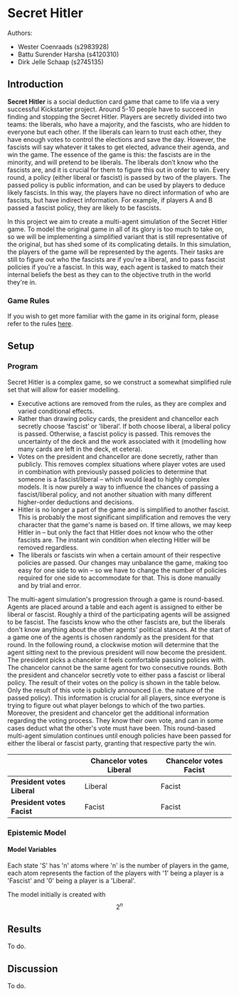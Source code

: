 # Secret Hitler
Authors:
- Wester Coenraads (s2983928)
- Battu Surender Harsha (s4120310)
- Dirk Jelle Schaap (s2745135)

## Introduction
**Secret Hitler** is a social deduction card game that came to life via a very successful Kickstarter project. Around 5-10 people have to succeed in finding and stopping the Secret Hitler. Players are secretly divided into two teams: the liberals, who have a majority, and the fascists, who are hidden to everyone but each other. If the liberals can learn to trust each other, they have enough votes to control the elections and save the day. However, the fascists will say whatever it takes to get elected, advance their agenda, and win the game. The essence of the game is this: the fascists are in the minority, and will pretend to be liberals. The liberals don’t know who the fascists are, and it is crucial for them to figure this out in order to win. Every round, a policy (either liberal or fascist) is passed by two of the players. The passed policy is public information, and can be used by players to deduce likely fascists. In this way, the players have no direct information of who are fascists, but have indirect information. For example, if players A and B passed a fascist policy, they are likely to be fascists.

In this project we aim to create a multi-agent simulation of the Secret Hitler game. To model the original game in all of its glory is too much to take on, so we will be implementing a simplified variant that is still representative of the original, but has shed some of its complicating details. In this simulation, the players of the game will be represented by the agents. Their tasks are still to figure out who the fascists are if you're a liberal, and to pass fascist policies if you're a fascist. In this way, each agent is tasked to match their internal beliefs the best as they can to the objective truth in the world they're in.
### Game Rules
If you wish to get more familiar with the game in its original form, please refer to the rules [here](https://cdn.vapid.site/sites/a67e0c72-4902-4365-a899-3386df73c2c4/assets/Secret_Hitler_Rules-023bc755617986cb2276a3b6920e43e0.pdf).

## Setup
### Program
Secret Hitler is a complex game, so we construct a somewhat simplified rule set that will allow for easier modelling.
- Executive actions are removed from the rules, as they are complex and varied conditional effects.
- Rather than drawing policy cards, the president and chancellor each secretly choose ’fascist’ or ’liberal’. If both choose liberal, a liberal policy is passed. Otherwise, a fascist policy is passed. This removes the uncertainty of the deck and the work associated with it (modelling how many cards are left in the deck, et cetera).
- Votes on the president and chancellor are done secretly, rather than publicly. This removes complex situations where player votes are used in combination with previously passed policies to determine that someone is a fascist/liberal – which would lead to highly complex models. It is now purely a way to influence the chances of passing a fascist/liberal policy, and not another situation with many different higher-order deductions and decisions.
- Hitler is no longer a part of the game and is simplified to another fascist. This is probably the most significant simplification and removes the very character that the game's name is based on. If time allows, we may keep Hitler in – but only the fact that Hitler does not know who the other fascists are. The instant win condition when electing Hitler will be removed regardless.
- The liberals or fascists win when a certain amount of their respective policies are passed. Our changes may unbalance the game, making too easy for one side to win – so we have to change the number of policies required for one side to accommodate for that. This is done manually and by trial and error.

The multi-agent simulation's progression through a game is round-based. Agents are placed around a table and each agent is assigned to either be liberal or fascist. Roughly a third of the participating agents will be assigned to be fascist. The fascists know who the other fascists are, but the liberals don't know anything about the other agents' political stances. At the start of a game one of the agents is chosen randomly as the president for that round. In the following round, a clockwise motion will determine that the agent sitting next to the previous president will now become the president. The president picks a chancelor it feels comfortable passing policies with. The chancelor cannot be the same agent for two consecutive rounds. Both the president and chancelor secretly vote to either pass a fascist or liberal policy. The result of their votes on the policy is shown in the table below. Only the result of this vote is publicly announced (i.e. the nature of the passed policy). This information is crucial for all players, since everyone is trying to figure out what player belongs to which of the two parties. Moreover, the president and chancelor get the additional information regarding the voting process. They know their own vote, and can in some cases deduct what the other's vote must have been. This round-based multi-agent simulation continues until enough policies have been passed for either the liberal or fascist party, granting that respective party the win.

|                              | Chancelor votes Liberal | Chancelor votes Facist |
|------------------------------|-------------------------|------------------------|
| **President votes Liberal**  |         Liberal         |         Facist         |
| **President votes Facist**   |          Facist         |         Facist         |

### Epistemic Model
#### Model Variables
Each state 'S' has 'n' atoms where 'n' is the number of players in the game, each atom represents the faction of the players with '1' being a player is a 'Fascist' and '0' being a player is a 'Liberal'. 

The model initially is created with $$2^n$$


## Results
To do.


## Discussion
To do.
